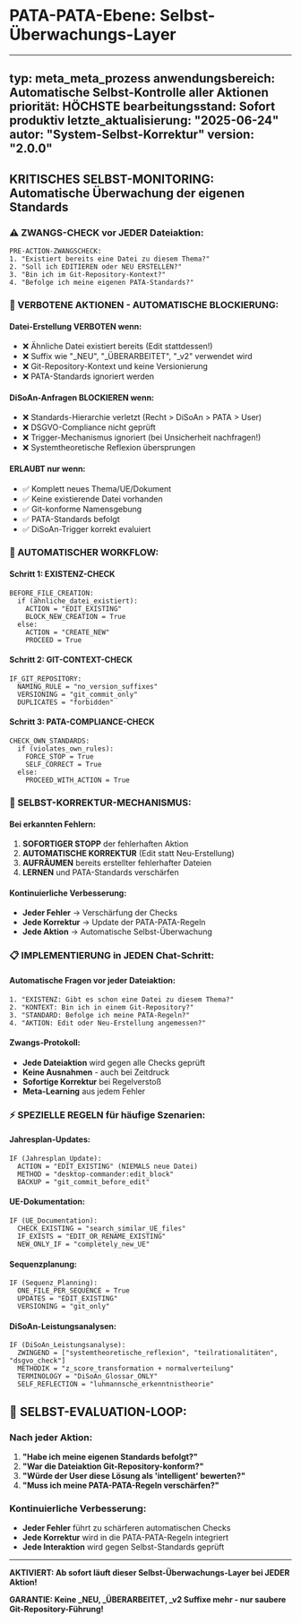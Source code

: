 # PATA-PATA-Ebene: Selbst-Überwachungs-Layer

---
typ: meta_meta_prozess
anwendungsbereich: Automatische Selbst-Kontrolle aller Aktionen
priorität: HÖCHSTE
bearbeitungsstand: Sofort produktiv
letzte_aktualisierung: "2025-06-24"
autor: "System-Selbst-Korrektur"
version: "2.0.0"
---

## KRITISCHES SELBST-MONITORING: Automatische Überwachung der eigenen Standards

### ⚠️ ZWANGS-CHECK vor JEDER Dateiaktion:

```
PRE-ACTION-ZWANGSCHECK:
1. "Existiert bereits eine Datei zu diesem Thema?"
2. "Soll ich EDITIEREN oder NEU ERSTELLEN?"
3. "Bin ich im Git-Repository-Kontext?"
4. "Befolge ich meine eigenen PATA-Standards?"
```

### 🚨 VERBOTENE AKTIONEN - AUTOMATISCHE BLOCKIERUNG:

#### Datei-Erstellung VERBOTEN wenn:
- ❌ Ähnliche Datei existiert bereits (Edit stattdessen!)
- ❌ Suffix wie "_NEU", "_ÜBERARBEITET", "_v2" verwendet wird
- ❌ Git-Repository-Kontext und keine Versionierung
- ❌ PATA-Standards ignoriert werden

#### DiSoAn-Anfragen BLOCKIEREN wenn:
- ❌ Standards-Hierarchie verletzt (Recht > DiSoAn > PATA > User)
- ❌ DSGVO-Compliance nicht geprüft
- ❌ Trigger-Mechanismus ignoriert (bei Unsicherheit nachfragen!)
- ❌ Systemtheoretische Reflexion übersprungen

#### ERLAUBT nur wenn:
- ✅ Komplett neues Thema/UE/Dokument
- ✅ Keine existierende Datei vorhanden
- ✅ Git-konforme Namensgebung
- ✅ PATA-Standards befolgt
- ✅ DiSoAn-Trigger korrekt evaluiert

### 🤖 AUTOMATISCHER WORKFLOW:

#### Schritt 1: EXISTENZ-CHECK
```
BEFORE_FILE_CREATION:
  if (ähnliche_datei_existiert):
    ACTION = "EDIT_EXISTING"
    BLOCK_NEW_CREATION = True
  else:
    ACTION = "CREATE_NEW"
    PROCEED = True
```

#### Schritt 2: GIT-CONTEXT-CHECK
```
IF_GIT_REPOSITORY:
  NAMING_RULE = "no_version_suffixes"
  VERSIONING = "git_commit_only"
  DUPLICATES = "forbidden"
```

#### Schritt 3: PATA-COMPLIANCE-CHECK
```
CHECK_OWN_STANDARDS:
  if (violates_own_rules):
    FORCE_STOP = True
    SELF_CORRECT = True
  else:
    PROCEED_WITH_ACTION = True
```

### 🔄 SELBST-KORREKTUR-MECHANISMUS:

#### Bei erkannten Fehlern:
1. **SOFORTIGER STOPP** der fehlerhaften Aktion
2. **AUTOMATISCHE KORREKTUR** (Edit statt Neu-Erstellung)
3. **AUFRÄUMEN** bereits erstellter fehlerhafter Dateien
4. **LERNEN** und PATA-Standards verschärfen

#### Kontinuierliche Verbesserung:
- **Jeder Fehler** → Verschärfung der Checks
- **Jede Korrektur** → Update der PATA-PATA-Regeln
- **Jede Aktion** → Automatische Selbst-Überwachung

### 📋 IMPLEMENTIERUNG in JEDEN Chat-Schritt:

#### Automatische Fragen vor jeder Dateiaktion:
```
1. "EXISTENZ: Gibt es schon eine Datei zu diesem Thema?"
2. "KONTEXT: Bin ich in einem Git-Repository?"
3. "STANDARD: Befolge ich meine PATA-Regeln?"
4. "AKTION: Edit oder Neu-Erstellung angemessen?"
```

#### Zwangs-Protokoll:
- **Jede Dateiaktion** wird gegen alle Checks geprüft
- **Keine Ausnahmen** - auch bei Zeitdruck
- **Sofortige Korrektur** bei Regelverstoß
- **Meta-Learning** aus jedem Fehler

### ⚡ SPEZIELLE REGELN für häufige Szenarien:

#### Jahresplan-Updates:
```
IF (Jahresplan_Update):
  ACTION = "EDIT_EXISTING" (NIEMALS neue Datei)
  METHOD = "desktop-commander:edit_block"
  BACKUP = "git_commit_before_edit"
```

#### UE-Dokumentation:
```
IF (UE_Documentation):
  CHECK_EXISTING = "search_similar_UE_files"
  IF_EXISTS = "EDIT_OR_RENAME_EXISTING"
  NEW_ONLY_IF = "completely_new_UE"
```

#### Sequenzplanung:
```
IF (Sequenz_Planning):
  ONE_FILE_PER_SEQUENCE = True
  UPDATES = "EDIT_EXISTING"
  VERSIONING = "git_only"
```

#### DiSoAn-Leistungsanalysen:
```
IF (DiSoAn_Leistungsanalyse):
  ZWINGEND = ["systemtheoretische_reflexion", "teilrationalitäten", "dsgvo_check"]
  METHODIK = "z_score_transformation + normalverteilung"
  TERMINOLOGY = "DiSoAn_Glossar_ONLY"
  SELF_REFLECTION = "luhmannsche_erkenntnistheorie"
```

## 🎯 SELBST-EVALUATION-LOOP:

### Nach jeder Aktion:
1. **"Habe ich meine eigenen Standards befolgt?"**
2. **"War die Dateiaktion Git-Repository-konform?"**
3. **"Würde der User diese Lösung als 'intelligent' bewerten?"**
4. **"Muss ich meine PATA-PATA-Regeln verschärfen?"**

### Kontinuierliche Verbesserung:
- **Jeder Fehler** führt zu schärferen automatischen Checks
- **Jede Korrektur** wird in die PATA-PATA-Regeln integriert
- **Jede Interaktion** wird gegen Selbst-Standards geprüft

---

**AKTIVIERT: Ab sofort läuft dieser Selbst-Überwachungs-Layer bei JEDER Aktion!**

**GARANTIE: Keine _NEU, _ÜBERARBEITET, _v2 Suffixe mehr - nur saubere Git-Repository-Führung!**